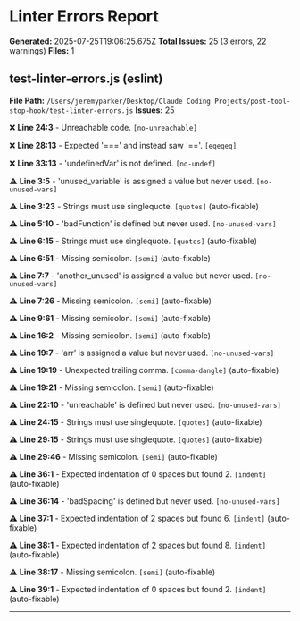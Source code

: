 # Linter Errors Report

**Generated:** 2025-07-25T19:06:25.675Z
**Total Issues:** 25 (3 errors, 22 warnings)
**Files:** 1

## test-linter-errors.js (eslint)

**File Path:** `/Users/jeremyparker/Desktop/Claude Coding Projects/post-tool-stop-hook/test-linter-errors.js`
**Issues:** 25

❌ **Line 24:3** - Unreachable code. `[no-unreachable]`

❌ **Line 28:13** - Expected '===' and instead saw '=='. `[eqeqeq]`

❌ **Line 33:13** - 'undefinedVar' is not defined. `[no-undef]`

⚠️ **Line 3:5** - 'unused_variable' is assigned a value but never used. `[no-unused-vars]`

⚠️ **Line 3:23** - Strings must use singlequote. `[quotes]` (auto-fixable)

⚠️ **Line 5:10** - 'badFunction' is defined but never used. `[no-unused-vars]`

⚠️ **Line 6:15** - Strings must use singlequote. `[quotes]` (auto-fixable)

⚠️ **Line 6:51** - Missing semicolon. `[semi]` (auto-fixable)

⚠️ **Line 7:7** - 'another_unused' is assigned a value but never used. `[no-unused-vars]`

⚠️ **Line 7:26** - Missing semicolon. `[semi]` (auto-fixable)

⚠️ **Line 9:61** - Missing semicolon. `[semi]` (auto-fixable)

⚠️ **Line 16:2** - Missing semicolon. `[semi]` (auto-fixable)

⚠️ **Line 19:7** - 'arr' is assigned a value but never used. `[no-unused-vars]`

⚠️ **Line 19:19** - Unexpected trailing comma. `[comma-dangle]` (auto-fixable)

⚠️ **Line 19:21** - Missing semicolon. `[semi]` (auto-fixable)

⚠️ **Line 22:10** - 'unreachable' is defined but never used. `[no-unused-vars]`

⚠️ **Line 24:15** - Strings must use singlequote. `[quotes]` (auto-fixable)

⚠️ **Line 29:15** - Strings must use singlequote. `[quotes]` (auto-fixable)

⚠️ **Line 29:46** - Missing semicolon. `[semi]` (auto-fixable)

⚠️ **Line 36:1** - Expected indentation of 0 spaces but found 2. `[indent]` (auto-fixable)

⚠️ **Line 36:14** - 'badSpacing' is defined but never used. `[no-unused-vars]`

⚠️ **Line 37:1** - Expected indentation of 2 spaces but found 6. `[indent]` (auto-fixable)

⚠️ **Line 38:1** - Expected indentation of 2 spaces but found 8. `[indent]` (auto-fixable)

⚠️ **Line 38:17** - Missing semicolon. `[semi]` (auto-fixable)

⚠️ **Line 39:1** - Expected indentation of 0 spaces but found 2. `[indent]` (auto-fixable)

---

